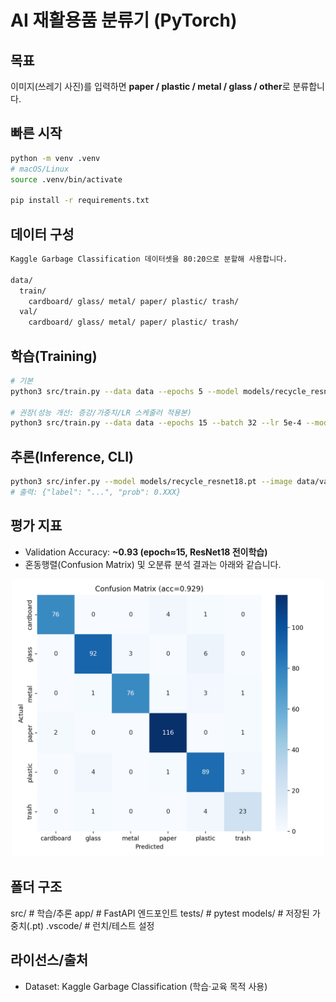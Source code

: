 # AI 재활용품 분류기 (PyTorch)

## 목표

이미지(쓰레기 사진)를 입력하면 **paper / plastic / metal / glass / other**로 분류합니다.

## 빠른 시작

```bash
python -m venv .venv
# macOS/Linux
source .venv/bin/activate

pip install -r requirements.txt
```

## 데이터 구성

```bash
Kaggle Garbage Classification 데이터셋을 80:20으로 분할해 사용합니다.

data/
  train/
    cardboard/ glass/ metal/ paper/ plastic/ trash/
  val/
    cardboard/ glass/ metal/ paper/ plastic/ trash/


```

## 학습(Training)

```bash
# 기본
python3 src/train.py --data data --epochs 5 --model models/recycle_resnet18.pt

# 권장(성능 개선: 증강/가중치/LR 스케줄러 적용본)
python3 src/train.py --data data --epochs 15 --batch 32 --lr 5e-4 --model models/recycle_resnet18.pt

```

## 추론(Inference, CLI)

```bash
python3 src/infer.py --model models/recycle_resnet18.pt --image data/val/plastic/예시파일.jpg
# 출력: {"label": "...", "prob": 0.XXX}

```

## 평가 지표

- Validation Accuracy: **~0.93 (epoch≈15, ResNet18 전이학습)**
- 혼동행렬(Confusion Matrix) 및 오분류 분석 결과는 아래와 같습니다.

<p align="center">
  <img src="https://github.com/geniegeniejinny/comentobootcamp/blob/08b05eacdf4f4792ab8e15e9fad3b47bc789492c/outputs/confusion_matrix_20251101-195227.png" width="500" alt="Confusion Matrix">
</p>

## 폴더 구조

src/ # 학습/추론
app/ # FastAPI 엔드포인트
tests/ # pytest
models/ # 저장된 가중치(.pt)
.vscode/ # 런치/테스트 설정

## 라이선스/출처

- Dataset: Kaggle Garbage Classification (학습·교육 목적 사용)

